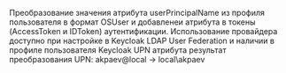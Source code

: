 Преобразование значения атрибута userPrincipalName из профиля пользователя в формат OSUser и добавленеи атрибута в токены (AccessToken и IDToken) аутентификации.
Использование провайдера доступно при настройке в Keycloak LDAP User Federation и наличии в профиле пользователя Keycloak UPN атрибута
результат преобразования UPN: akpaev@local -> local\akpaev
